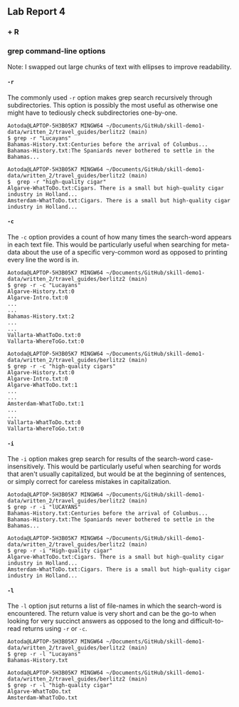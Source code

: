 ## Lab Report 4
### <Ctrl> + R

### grep command-line options
Note: I swapped out large chunks of text with ellipses to improve readability.
#### `-r`
The commonly used `-r` option makes grep search recursively through subdirectories.
This option is possibly the most useful as otherwise one might have to tediously check subdirectories one-by-one.
```
Aotoda@LAPTOP-5H3B05K7 MINGW64 ~/Documents/GitHub/skill-demo1-data/written_2/travel_guides/berlitz2 (main)
$ grep -r "Lucayans"
Bahamas-History.txt:Centuries before the arrival of Columbus...
Bahamas-History.txt:The Spaniards never bothered to settle in the Bahamas...
```

```
Aotoda@LAPTOP-5H3B05K7 MINGW64 ~/Documents/GitHub/skill-demo1-data/written_2/travel_guides/berlitz2 (main)
$  grep -r "high-quality cigar"
Algarve-WhatToDo.txt:Cigars. There is a small but high-quality cigar industry in Holland...
Amsterdam-WhatToDo.txt:Cigars. There is a small but high-quality cigar industry in Holland...
```

#### `-c`
The `-c` option provides a count of how many times the search-word appears in each text file.
This would be particularly useful when searching for meta-data about the use of a specific very-common word as opposed to printing every line the word is in.

```
Aotoda@LAPTOP-5H3B05K7 MINGW64 ~/Documents/GitHub/skill-demo1-data/written_2/travel_guides/berlitz2 (main)
$ grep -r -c "Lucayans"
Algarve-History.txt:0
Algarve-Intro.txt:0
...
...
Bahamas-History.txt:2
...
...
Vallarta-WhatToDo.txt:0
Vallarta-WhereToGo.txt:0
```

```
Aotoda@LAPTOP-5H3B05K7 MINGW64 ~/Documents/GitHub/skill-demo1-data/written_2/travel_guides/berlitz2 (main)
$ grep -r -c "high-quality cigars"
Algarve-History.txt:0
Algarve-Intro.txt:0
Algarve-WhatToDo.txt:1
...
...
Amsterdam-WhatToDo.txt:1
...
...
Vallarta-WhatToDo.txt:0
Vallarta-WhereToGo.txt:0
```

#### `-i`
The `-i` option makes grep search for results of the search-word case-insensitively.
This would be particularly useful when searching for words that aren't usually capitalized, but would be at the beginning of sentences,
or simply correct for careless mistakes in capitalization.

```
Aotoda@LAPTOP-5H3B05K7 MINGW64 ~/Documents/GitHub/skill-demo1-data/written_2/travel_guides/berlitz2 (main)
$ grep -r -i "lUCAYANS"
Bahamas-History.txt:Centuries before the arrival of Columbus...
Bahamas-History.txt:The Spaniards never bothered to settle in the Bahamas...
```

```
Aotoda@LAPTOP-5H3B05K7 MINGW64 ~/Documents/GitHub/skill-demo1-data/written_2/travel_guides/berlitz2 (main)
$ grep -r -i "High-quality cigar"
Algarve-WhatToDo.txt:Cigars. There is a small but high-quality cigar industry in Holland...
Amsterdam-WhatToDo.txt:Cigars. There is a small but high-quality cigar industry in Holland...
```

#### `-l`
The `-l` option jsut returns a list of file-names in which the search-word is encountered.
The return value is very short and can be the go-to when looking for very succinct answers as opposed to the long and difficult-to-read returns using `-r` or `-c`.

```
Aotoda@LAPTOP-5H3B05K7 MINGW64 ~/Documents/GitHub/skill-demo1-data/written_2/travel_guides/berlitz2 (main)
$ grep -r -l "Lucayans"
Bahamas-History.txt
```

```
Aotoda@LAPTOP-5H3B05K7 MINGW64 ~/Documents/GitHub/skill-demo1-data/written_2/travel_guides/berlitz2 (main)
$ grep -r -l "high-quality cigar"
Algarve-WhatToDo.txt
Amsterdam-WhatToDo.txt
```
